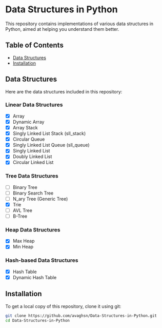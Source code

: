 # Data Structures in Python

This repository contains implementations of various data structures in Python, aimed at helping you understand them better.

## Table of Contents
- [Data Structures](#data-structures)
- [Installation](#installation)

## Data Structures

Here are the data structures included in this repository:

### Linear Data Structures
- [X] Array
- [X] Dynamic Array
- [X] Array Stack
- [X] Singly Linked List Stack (sll_stack)
- [X] Circular Queue 
- [X] Singly Linked List Queue (sll_queue)
- [X] Singly Linked List
- [X] Doubly Linked List
- [X] Circular Linked List

### Tree Data Structures
- [ ] Binary Tree
- [ ] Binary Search Tree
- [ ] N_ary Tree (Generic Tree)
- [X] Trie
- [ ] AVL Tree
- [ ] B-Tree

### Heap Data Structures
- [X] Max Heap
- [X] Min Heap
      
### Hash-based Data Structures
- [X] Hash Table
- [X] Dynamic Hash Table

## Installation

To get a local copy of this repository, clone it using git:
```bash
git clone https://github.com/avaghsn/Data-Structures-in-Python.git
cd Data-Structures-in-Python
